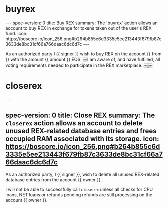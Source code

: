 <h1 class="contract">
   buyrex
</h1>
---
spec-version: 0
title: Buy REX
summary:
  The `buyrex` action allows an account to buy REX in exchange for tokens taken
  out of the user's REX fund.
icon:
  https://boscore.io/icon_256.png#b264b855c6d3335e5ee213443f679fb87c3633de8bc31cf66a766daac6dc6d7c
---

As an authorized party I {{ signer }} wish to buy REX on the account {{ from }} with the amount {{ amount }} EOS. ￼I am aware of, and have fulfilled, all voting requirements needed to participate in the REX marketplace. ￼￼

<h1 class="contract">
   closerex
</h1>
---

spec-version: 0
title: Close REX
summary: The `closerex` action allows an account to delete unused REX-related database entries and frees occupied RAM associated with its storage.
icon: https://boscore.io/icon_256.png#b264b855c6d3335e5ee213443f679fb87c3633de8bc31cf66a766daac6dc6d7c
---

As an authorized party, I {{ signer }}, wish to delete all unused REX-related database entries from the account {{ owner }}.

I will not be able to successfully call `closerex` unless all checks for CPU loans, NET loans or refunds pending refunds are still processing on the account {{ owner }}.

